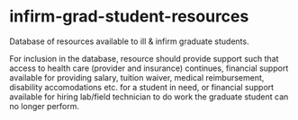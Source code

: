 infirm-grad-student-resources
=============================

Database of resources available to ill &amp; infirm graduate students.

For inclusion in the database, resource should provide support such that access to health care (provider and insurance) continues, financial support available for providing salary, tuition waiver, medical reimbursement, disability accomodations etc. for a student in need, or financial support available for hiring lab/field technician to do work the graduate student can no longer perform.
